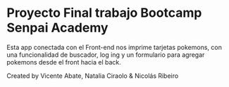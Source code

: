 # Proyecto Final trabajo Bootcamp Senpai Academy
Esta app conectada con el Front-end nos imprime tarjetas pokemons, con una funcionalidad de buscador, log ing y un formulario para
agregar pokemons desde el front hacia el back.

Created by Vicente Abate, Natalia Ciraolo & Nicolás Ribeiro